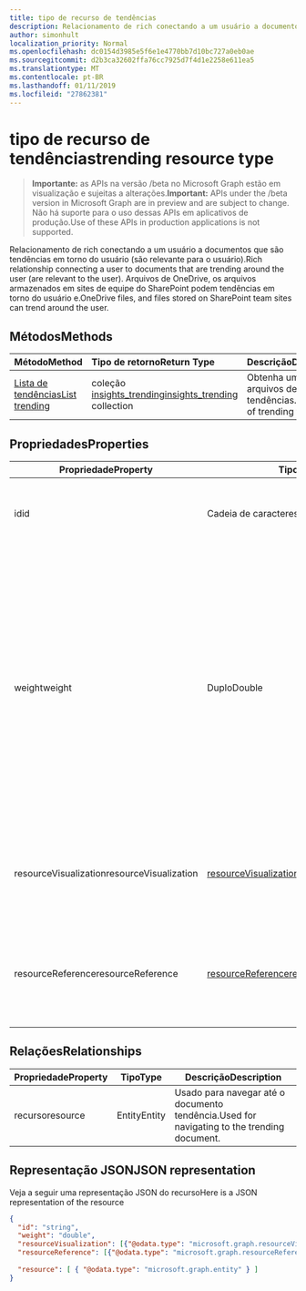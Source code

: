 ```yaml
---
title: tipo de recurso de tendências
description: Relacionamento de rich conectando a um usuário a documentos que são tendências em torno do usuário (são relevante para o usuário). Arquivos de OneDrive, os arquivos armazenados em sites de equipe do SharePoint podem tendências em torno do usuário e.
author: simonhult
localization_priority: Normal
ms.openlocfilehash: dc0154d3985e5f6e1e4770bb7d10bc727a0eb0ae
ms.sourcegitcommit: d2b3ca32602ffa76cc7925d7f4d1e2258e611ea5
ms.translationtype: MT
ms.contentlocale: pt-BR
ms.lasthandoff: 01/11/2019
ms.locfileid: "27862381"
---
```

# <a name="trending-resource-type"></a><span data-ttu-id="33d19-104">tipo de recurso de tendências</span><span class="sxs-lookup"><span data-stu-id="33d19-104">trending resource type</span></span>

> <span data-ttu-id="33d19-105">**Importante:** as APIs na versão /beta no Microsoft Graph estão em visualização e sujeitas a alterações.</span><span class="sxs-lookup"><span data-stu-id="33d19-105">**Important:** APIs under the /beta version in Microsoft Graph are in preview and are subject to change.</span></span> <span data-ttu-id="33d19-106">Não há suporte para o uso dessas APIs em aplicativos de produção.</span><span class="sxs-lookup"><span data-stu-id="33d19-106">Use of these APIs in production applications is not supported.</span></span>

<span data-ttu-id="33d19-107">Relacionamento de rich conectando a um usuário a documentos que são tendências em torno do usuário (são relevante para o usuário).</span><span class="sxs-lookup"><span data-stu-id="33d19-107">Rich relationship connecting a user to documents that are trending around the user (are relevant to the user).</span></span> <span data-ttu-id="33d19-108">Arquivos de OneDrive, os arquivos armazenados em sites de equipe do SharePoint podem tendências em torno do usuário e.</span><span class="sxs-lookup"><span data-stu-id="33d19-108">OneDrive files, and files stored on SharePoint team sites can trend around the user.</span></span>

## <a name="methods"></a><span data-ttu-id="33d19-109">Métodos</span><span class="sxs-lookup"><span data-stu-id="33d19-109">Methods</span></span>

| <span data-ttu-id="33d19-110">Método</span><span class="sxs-lookup"><span data-stu-id="33d19-110">Method</span></span>       | <span data-ttu-id="33d19-111">Tipo de retorno</span><span class="sxs-lookup"><span data-stu-id="33d19-111">Return Type</span></span>  |<span data-ttu-id="33d19-112">Descrição</span><span class="sxs-lookup"><span data-stu-id="33d19-112">Description</span></span>|
|:---------------|:--------|:----------|
|[<span data-ttu-id="33d19-113">Lista de tendências</span><span class="sxs-lookup"><span data-stu-id="33d19-113">List trending</span></span>](../api/insights-list-trending.md) |<span data-ttu-id="33d19-114">coleção [insights_trending](insights-trending.md)</span><span class="sxs-lookup"><span data-stu-id="33d19-114">[insights_trending](insights-trending.md) collection</span></span>| <span data-ttu-id="33d19-115">Obtenha uma lista dos arquivos de tendências.</span><span class="sxs-lookup"><span data-stu-id="33d19-115">Get a list of trending files.</span></span>|

## <a name="properties"></a><span data-ttu-id="33d19-116">Propriedades</span><span class="sxs-lookup"><span data-stu-id="33d19-116">Properties</span></span>

| <span data-ttu-id="33d19-117">Propriedade</span><span class="sxs-lookup"><span data-stu-id="33d19-117">Property</span></span>      | <span data-ttu-id="33d19-118">Tipo</span><span class="sxs-lookup"><span data-stu-id="33d19-118">Type</span></span>                              | <span data-ttu-id="33d19-119">Descrição</span><span class="sxs-lookup"><span data-stu-id="33d19-119">Description</span></span>  |
| ------------- |---------------                    | -------------|
| <span data-ttu-id="33d19-120">id</span><span class="sxs-lookup"><span data-stu-id="33d19-120">id</span></span>                    | <span data-ttu-id="33d19-121">Cadeia de caracteres</span><span class="sxs-lookup"><span data-stu-id="33d19-121">String</span></span>                    | <span data-ttu-id="33d19-122">Identificador exclusivo do relacionamento.</span><span class="sxs-lookup"><span data-stu-id="33d19-122">Unique identifier of the relationship.</span></span> <span data-ttu-id="33d19-123">Somente leitura.</span><span class="sxs-lookup"><span data-stu-id="33d19-123">Read only.</span></span>        |
| <span data-ttu-id="33d19-124">weight</span><span class="sxs-lookup"><span data-stu-id="33d19-124">weight</span></span>                | <span data-ttu-id="33d19-125">Duplo</span><span class="sxs-lookup"><span data-stu-id="33d19-125">Double</span></span>                    | <span data-ttu-id="33d19-126">Valor que indica o quanto o documento está atualmente tendências.</span><span class="sxs-lookup"><span data-stu-id="33d19-126">Value indicating how much the document is currently trending.</span></span> <span data-ttu-id="33d19-127">Quanto maior o número, mais o documento é atualmente tendências ao redor do usuário (o mais relevantes é).</span><span class="sxs-lookup"><span data-stu-id="33d19-127">The larger the number, the more the document is currently trending around the user (the more relevant it is).</span></span> <span data-ttu-id="33d19-128">Documentos retornados são classificados por esse valor.</span><span class="sxs-lookup"><span data-stu-id="33d19-128">Returned documents are sorted by this value.</span></span>  |
| <span data-ttu-id="33d19-129">resourceVisualization</span><span class="sxs-lookup"><span data-stu-id="33d19-129">resourceVisualization</span></span> | [<span data-ttu-id="33d19-130">resourceVisualization</span><span class="sxs-lookup"><span data-stu-id="33d19-130">resourceVisualization</span></span>](insights-resourcevisualization.md)    | <span data-ttu-id="33d19-131">Propriedades que você pode usar para visualizar o documento na sua experiência.</span><span class="sxs-lookup"><span data-stu-id="33d19-131">Properties that you can use to visualize the document in your experience.</span></span> |
| <span data-ttu-id="33d19-132">resourceReference</span><span class="sxs-lookup"><span data-stu-id="33d19-132">resourceReference</span></span>     | [<span data-ttu-id="33d19-133">resourceReference</span><span class="sxs-lookup"><span data-stu-id="33d19-133">resourceReference</span></span>](insights-resourcereference.md)        | <span data-ttu-id="33d19-134">Propriedades de referência do documento tendência, como a url e o tipo de documento.</span><span class="sxs-lookup"><span data-stu-id="33d19-134">Reference properties of the trending document, such as the url and type of the document.</span></span> |

## <a name="relationships"></a><span data-ttu-id="33d19-135">Relações</span><span class="sxs-lookup"><span data-stu-id="33d19-135">Relationships</span></span>

| <span data-ttu-id="33d19-136">Propriedade</span><span class="sxs-lookup"><span data-stu-id="33d19-136">Property</span></span>      | <span data-ttu-id="33d19-137">Tipo</span><span class="sxs-lookup"><span data-stu-id="33d19-137">Type</span></span>          | <span data-ttu-id="33d19-138">Descrição</span><span class="sxs-lookup"><span data-stu-id="33d19-138">Description</span></span>  |
| ------------- |---------------| -------------|
| <span data-ttu-id="33d19-139">recurso</span><span class="sxs-lookup"><span data-stu-id="33d19-139">resource</span></span>      | <span data-ttu-id="33d19-140">Entity</span><span class="sxs-lookup"><span data-stu-id="33d19-140">Entity</span></span>        | <span data-ttu-id="33d19-141">Usado para navegar até o documento tendência.</span><span class="sxs-lookup"><span data-stu-id="33d19-141">Used for navigating to the trending document.</span></span> |

## <a name="json-representation"></a><span data-ttu-id="33d19-142">Representação JSON</span><span class="sxs-lookup"><span data-stu-id="33d19-142">JSON representation</span></span>

<span data-ttu-id="33d19-143">Veja a seguir uma representação JSON do recurso</span><span class="sxs-lookup"><span data-stu-id="33d19-143">Here is a JSON representation of the resource</span></span>

```json
{
  "id": "string",
  "weight": "double",
  "resourceVisualization": [{"@odata.type": "microsoft.graph.resourceVisualization"}],
  "resourceReference": [{"@odata.type": "microsoft.graph.resourceReference"}],
  
  "resource": [ { "@odata.type": "microsoft.graph.entity" } ]
}
```
